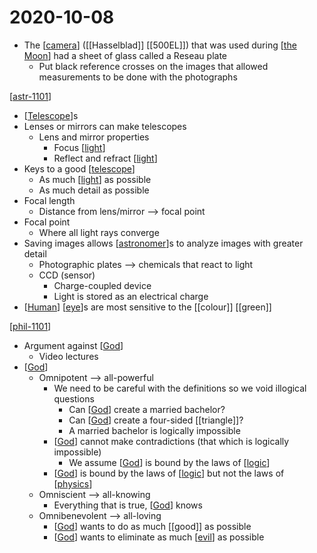 # 2020-10-08

- The [[camera]] ([[Hasselblad]] [[500EL]]) that was used during [[the Moon]] had a sheet of glass called a Reseau plate
  - Put black reference crosses on the images that allowed measurements to be done with the photographs

[[astr-1101]]

- [[Telescope]]s
- Lenses or mirrors can make telescopes
  - Lens and mirror properties
    - Focus [[light]]
    - Reflect and refract [[light]]
- Keys to a good [[telescope]]
  - As much [[light]] as possible
  - As much detail as possible
- Focal length
  - Distance from lens/mirror --> focal point
- Focal point
  - Where all light rays converge
- Saving images allows [[astronomer]]s to analyze images with greater detail
  - Photographic plates --> chemicals that react to light
  - CCD (sensor)
    - Charge-coupled device
    - Light is stored as an electrical charge
- [[Human]] [[eye]]s are most sensitive to the [[colour]] [[green]]

[[phil-1101]]

- Argument against [[God]]
  - Video lectures
- [[God]]
  - Omnipotent --> all-powerful
    - We need to be careful with the definitions so we void illogical questions
      - Can [[God]] create a married bachelor?
      - Can [[God]] create a four-sided [[triangle]]?
      - A married bachelor is logically impossible
    - [[God]] cannot make contradictions (that which is logically impossible)
      - We assume [[God]] is bound by the laws of [[logic]]
    - [[God]] is bound by the laws of [[logic]] but not the laws of [[physics]]
  - Omniscient --> all-knowing
    - Everything that is true, [[God]] knows
  - Omnibenevolent --> all-loving
    - [[God]] wants to do as much [[good]] as possible
    - [[God]] wants to eliminate as much [[evil]] as possible

[//begin]: # "Autogenerated link references for markdown compatibility"
[camera]: camera "Camera"
[the Moon]: the-moon "The Moon"
[astr-1101]: astr-1101 "ASTR 1101 - Intro to the Solar System"
[telescope]: telescope "Telescope"
[light]: light "Light"
[astronomer]: astronomer "Astronomer"
[Human]: human "Human"
[eye]: eye "Eye"
[phil-1101]: phil-1101 "PHIL 1101 - Intro to Philosophy: Knowledge and Reality"
[God]: god "God"
[logic]: logic "Logic"
[physics]: physics "Physics"
[evil]: evil "Evil"
[//end]: # "Autogenerated link references"